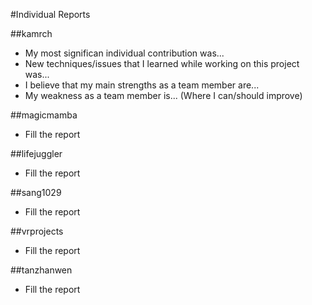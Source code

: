 #Individual Reports

##kamrch

* My most significan individual contribution was...
* New techniques/issues that I learned while working on this project was...
* I believe that my main strengths as a team member are...
* My weakness as a team member is... (Where I can/should improve)


##magicmamba

* Fill the report

##lifejuggler

* Fill the report

##sang1029

* Fill the report

##vrprojects

* Fill the report

##tanzhanwen

* Fill the report

#
